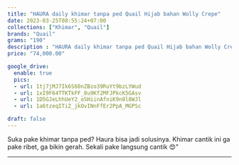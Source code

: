 ```yaml
---
title: "HAURA daily khimar tanpa ped Quail Hijab bahan Wolly Crepe"
date: 2023-03-25T08:55:24+07:00
collections: ["Khimar", "Quail"]
brands: "Quail"
grams: "190"
description : "HAURA daily khimar tanpa ped Quail Hijab bahan Wolly Crepe"
price: "74,000.00"

google_drive:
  enable: true
  pics:
  - url: 1tj7jMJ7Ik6S60nZBzo39RuYt9bzLYWud
  - url: 1xI9F64TTKTkFF_8u9Kf2MFJPkcK5GAsv
  - url: 1D5GJeLhhUeY2_oSHiinAfniK9n8l8WJl
  - url: 1a6tzeqITiZ_jkOvINnFfEr2PpA_MGPSc

draft: false
---
```


Suka pake khimar tanpa ped? Haura bisa jadi solusinya. Khimar cantik ini  ga pake ribet, ga bikin gerah. Sekali pake langsung cantik 😍"

-----------    
 
